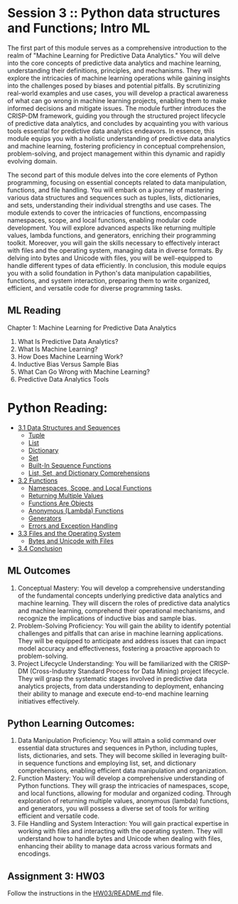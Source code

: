 # Session 3 :: Python data structures and Functions; Intro ML
The first part of this module serves as a comprehensive introduction to the realm of "Machine Learning for Predictive Data Analytics." You will delve into the core concepts of predictive data analytics and machine learning, understanding their definitions, principles, and mechanisms. They will explore the intricacies of machine learning operations while gaining insights into the challenges posed by biases and potential pitfalls. By scrutinizing real-world examples and use cases, you will develop a practical awareness of what can go wrong in machine learning projects, enabling them to make informed decisions and mitigate issues. The module further introduces the CRISP-DM framework, guiding you through the structured project lifecycle of predictive data analytics, and concludes by acquainting you with various tools essential for predictive data analytics endeavors. In essence, this module equips you with a holistic understanding of predictive data analytics and machine learning, fostering proficiency in conceptual comprehension, problem-solving, and project management within this dynamic and rapidly evolving domain.

The second part of this module delves into the core elements of Python programming, focusing on essential concepts related to data manipulation, functions, and file handling. You will embark on a journey of mastering various data structures and sequences such as tuples, lists, dictionaries, and sets, understanding their individual strengths and use cases. The module extends to cover the intricacies of functions, encompassing namespaces, scope, and local functions, enabling modular code development. You will explore advanced aspects like returning multiple values, lambda functions, and generators, enriching their programming toolkit. Moreover, you will gain the skills necessary to effectively interact with files and the operating system, managing data in diverse formats. By delving into bytes and Unicode with files, you will be well-equipped to handle different types of data efficiently. In conclusion, this module equips you with a solid foundation in Python's data manipulation capabilities, functions, and system interaction, preparing them to write organized, efficient, and versatile code for diverse programming tasks.

## ML Reading
Chapter 1: Machine Learning for Predictive Data Analytics 

1. What Is Predictive Data Analytics? 
2. What Is Machine Learning? 
3. How Does Machine Learning Work? 
4. Inductive Bias Versus Sample Bias 
5. What Can Go Wrong with Machine Learning?
7. Predictive Data Analytics Tools 


# Python Reading:
<ul>
  <li><a href="https://wesmckinney.com/book/python-builtin#tut_data_structures" id="toc-tut_data_structures" class="nav-link active" data-scroll-target="#tut_data_structures"><span class="header-section-number">3.1</span> Data Structures and Sequences</a>
  <ul class="">
  <li><a href="https://wesmckinney.com/book/python-builtin#tuple" id="toc-tuple" class="nav-link" data-scroll-target="#tuple">Tuple</a></li>
  <li><a href="https://wesmckinney.com/book/python-builtin#list" id="toc-list" class="nav-link" data-scroll-target="#list">List</a></li>
  <li><a href="https://wesmckinney.com/book/python-builtin#dict" id="toc-dict" class="nav-link" data-scroll-target="#dict">Dictionary</a></li>
  <li><a href="https://wesmckinney.com/book/python-builtin#set" id="toc-set" class="nav-link" data-scroll-target="#set">Set</a></li>
  <li><a href="https://wesmckinney.com/book/python-builtin#sequence_functions" id="toc-sequence_functions" class="nav-link" data-scroll-target="#sequence_functions">Built-In Sequence Functions</a></li>
  <li><a href="https://wesmckinney.com/book/python-builtin#comprehensions" id="toc-comprehensions" class="nav-link" data-scroll-target="#comprehensions">List, Set, and Dictionary Comprehensions</a></li>
  </ul></li>
  <li><a href="https://wesmckinney.com/book/python-builtin#functions" id="toc-functions" class="nav-link" data-scroll-target="#functions"><span class="header-section-number">3.2</span> Functions</a>
  <ul class="collapse">
  <li><a href="https://wesmckinney.com/book/python-builtin#functions_namespace" id="toc-functions_namespace" class="nav-link" data-scroll-target="#functions_namespace">Namespaces, Scope, and Local Functions</a></li>
  <li><a href="https://wesmckinney.com/book/python-builtin#functions_return_multiple" id="toc-functions_return_multiple" class="nav-link" data-scroll-target="#functions_return_multiple">Returning Multiple Values</a></li>
  <li><a href="https://wesmckinney.com/book/python-builtin#functions_objects" id="toc-functions_objects" class="nav-link" data-scroll-target="#functions_objects">Functions Are Objects</a></li>
  <li><a href="https://wesmckinney.com/book/python-builtin#functions_lambda" id="toc-functions_lambda" class="nav-link" data-scroll-target="#functions_lambda">Anonymous (Lambda) Functions</a></li>
  <li><a href="https://wesmckinney.com/book/python-builtin#generators" id="toc-generators" class="nav-link" data-scroll-target="#generators">Generators</a></li>
  <li><a href="https://wesmckinney.com/book/python-builtin#control_exceptions" id="toc-control_exceptions" class="nav-link" data-scroll-target="#control_exceptions">Errors and Exception Handling</a></li>
  </ul></li>
  <li><a href="https://wesmckinney.com/book/python-builtin#files_os" id="toc-files_os" class="nav-link" data-scroll-target="#files_os"><span class="header-section-number">3.3</span> Files and the Operating System</a>
  <ul class="collapse">
  <li><a href="https://wesmckinney.com/book/python-builtin#files_bytes_unicode" id="toc-files_bytes_unicode" class="nav-link" data-scroll-target="#files_bytes_unicode">Bytes and Unicode with Files</a></li>
  </ul></li>
  <li><a href="https://wesmckinney.com/book/python-builtin#stdlib_conclusion" id="toc-stdlib_conclusion" class="nav-link" data-scroll-target="#stdlib_conclusion"><span class="header-section-number">3.4</span> Conclusion</a></li>
  </ul>





## ML Outcomes
1. Conceptual Mastery: You will develop a comprehensive understanding of the fundamental concepts underlying predictive data analytics and machine learning. They will discern the roles of predictive data analytics and machine learning, comprehend their operational mechanisms, and recognize the implications of inductive bias and sample bias.
2. Problem-Solving Proficiency: You will gain the ability to identify potential challenges and pitfalls that can arise in machine learning applications. They will be equipped to anticipate and address issues that can impact model accuracy and effectiveness, fostering a proactive approach to problem-solving.
3. Project Lifecycle Understanding: You will be familiarized with the CRISP-DM (Cross-Industry Standard Process for Data Mining) project lifecycle. They will grasp the systematic stages involved in predictive data analytics projects, from data understanding to deployment, enhancing their ability to manage and execute end-to-end machine learning initiatives effectively.



## Python Learning Outcomes:
1.	Data Manipulation Proficiency: You will attain a solid command over essential data structures and sequences in Python, including tuples, lists, dictionaries, and sets. They will become skilled in leveraging built-in sequence functions and employing list, set, and dictionary comprehensions, enabling efficient data manipulation and organization.
2.	Function Mastery: You will develop a comprehensive understanding of Python functions. They will grasp the intricacies of namespaces, scope, and local functions, allowing for modular and organized coding. Through exploration of returning multiple values, anonymous (lambda) functions, and generators, you will possess a diverse set of tools for writing efficient and versatile code.
3.	File Handling and System Interaction: You will gain practical expertise in working with files and interacting with the operating system. They will understand how to handle bytes and Unicode when dealing with files, enhancing their ability to manage data across various formats and encodings.

## Assignment 3:  HW03
Follow the instructions in the [HW03/README.md](HW03/README.md) file.